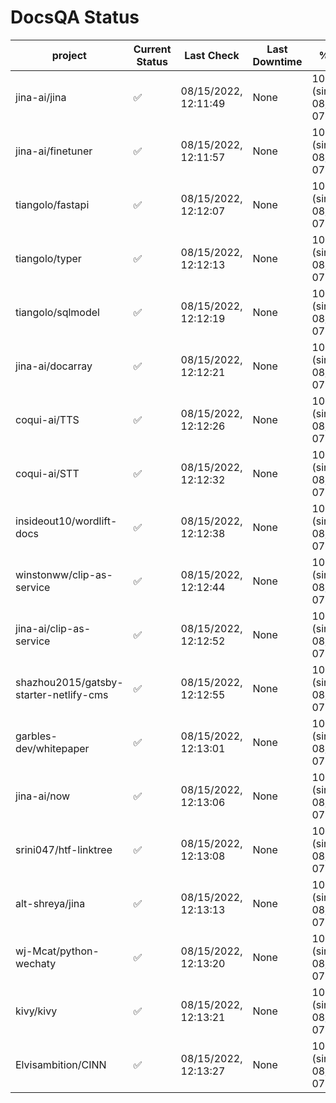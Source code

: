 # DocsQA Status

|               project                |Current Status|     Last Check     |Last Downtime|              % Uptime              |
|--------------------------------------|--------------|--------------------|-------------|------------------------------------|
|jina-ai/jina                          |✅            |08/15/2022, 12:11:49|None         |100.000 (since 08/15/2022, 07:09:42)|
|jina-ai/finetuner                     |✅            |08/15/2022, 12:11:57|None         |100.000 (since 08/15/2022, 07:09:42)|
|tiangolo/fastapi                      |✅            |08/15/2022, 12:12:07|None         |100.000 (since 08/15/2022, 07:09:42)|
|tiangolo/typer                        |✅            |08/15/2022, 12:12:13|None         |100.000 (since 08/15/2022, 07:09:42)|
|tiangolo/sqlmodel                     |✅            |08/15/2022, 12:12:19|None         |100.000 (since 08/15/2022, 07:09:42)|
|jina-ai/docarray                      |✅            |08/15/2022, 12:12:21|None         |100.000 (since 08/15/2022, 07:09:42)|
|coqui-ai/TTS                          |✅            |08/15/2022, 12:12:26|None         |100.000 (since 08/15/2022, 07:09:42)|
|coqui-ai/STT                          |✅            |08/15/2022, 12:12:32|None         |100.000 (since 08/15/2022, 07:09:42)|
|insideout10/wordlift-docs             |✅            |08/15/2022, 12:12:38|None         |100.000 (since 08/15/2022, 07:09:42)|
|winstonww/clip-as-service             |✅            |08/15/2022, 12:12:44|None         |100.000 (since 08/15/2022, 07:09:42)|
|jina-ai/clip-as-service               |✅            |08/15/2022, 12:12:52|None         |100.000 (since 08/15/2022, 07:09:42)|
|shazhou2015/gatsby-starter-netlify-cms|✅            |08/15/2022, 12:12:55|None         |100.000 (since 08/15/2022, 07:09:42)|
|garbles-dev/whitepaper                |✅            |08/15/2022, 12:13:01|None         |100.000 (since 08/15/2022, 07:09:42)|
|jina-ai/now                           |✅            |08/15/2022, 12:13:06|None         |100.000 (since 08/15/2022, 07:09:42)|
|srini047/htf-linktree                 |✅            |08/15/2022, 12:13:08|None         |100.000 (since 08/15/2022, 07:09:42)|
|alt-shreya/jina                       |✅            |08/15/2022, 12:13:13|None         |100.000 (since 08/15/2022, 07:09:42)|
|wj-Mcat/python-wechaty                |✅            |08/15/2022, 12:13:20|None         |100.000 (since 08/15/2022, 07:09:42)|
|kivy/kivy                             |✅            |08/15/2022, 12:13:21|None         |100.000 (since 08/15/2022, 07:09:42)|
|Elvisambition/CINN                    |✅            |08/15/2022, 12:13:27|None         |100.000 (since 08/15/2022, 07:09:42)|
